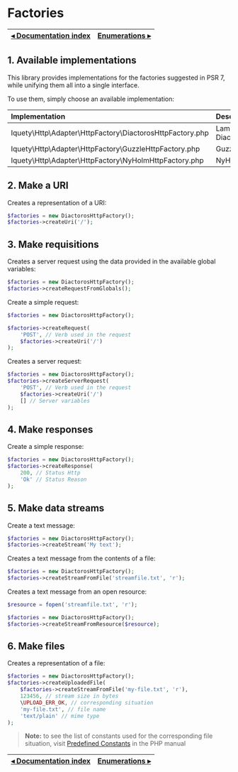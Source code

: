 # Factories

[◂ Documentation index](index.md) | [Enumerations ▸](02-enumerations.md)
-- | --

## 1. Available implementations

This library provides implementations for the factories suggested in PSR 7, while unifying them all into a single interface.

To use them, simply choose an available implementation:

| Implementation                                           | Description       | 
| :------------------------------------------------------- | :---------------- |
| Iquety\Http\Adapter\HttpFactory\DiactorosHttpFactory.php | Laminas Diactoros | 
| Iquety\Http\Adapter\HttpFactory\GuzzleHttpFactory.php    | Guzzle Http       | 
| Iquety\Http\Adapter\HttpFactory\NyHolmHttpFactory.php    | NyHolm            |

## 2. Make a URI

Creates a representation of a URI:

```php
$factories = new DiactorosHttpFactory();
$factories->createUri('/');
```

## 3. Make requisitions

Creates a server request using the data provided in the available global variables:

```php
$factories = new DiactorosHttpFactory();
$factories->createRequestFromGlobals();
```

Create a simple request:

```php
$factories = new DiactorosHttpFactory();

$factories->createRequest(
    'POST', // Verb used in the request
    $factories->createUri('/')
);
```

Creates a server request:

```php
$factories = new DiactorosHttpFactory();
$factories->createServerRequest(
    'POST', // Verb used in the request
    $factories->createUri('/')
    [] // Server variables
);
```

## 4. Make responses

Create a simple response:

```php
$factories = new DiactorosHttpFactory();
$factories->createResponse(
    200, // Status Http
    'Ok' // Status Reason
);
```

## 5. Make data streams

Create a text message:

```php
$factories = new DiactorosHttpFactory();
$factories->createStream('My text');
```

Creates a text message from the contents of a file:

```php
$factories = new DiactorosHttpFactory();
$factories->createStreamFromFile('streamfile.txt', 'r');
```

Creates a text message from an open resource:

```php
$resource = fopen('streamfile.txt', 'r');

$factories = new DiactorosHttpFactory();
$factories->createStreamFromResource($resource);
```

## 6. Make files

Creates a representation of a file:

```php
$factories = new DiactorosHttpFactory();
$factories->createUploadedFile(
    $factories->createStreamFromFile('my-file.txt', 'r'),
    123456, // stream size in bytes
    \UPLOAD_ERR_OK, // corresponding situation
    'my-file.txt', // file name
    'text/plain' // mime type
);
```

> **Note:** to see the list of constants used for the corresponding file situation,
visit [Predefined Constants](https://www.php.net/manual/en/filesystem.constants.php) in the
PHP manual

[◂ Documentation index](index.md) | [Enumerations ▸](02-enumerations.md)
-- | --
